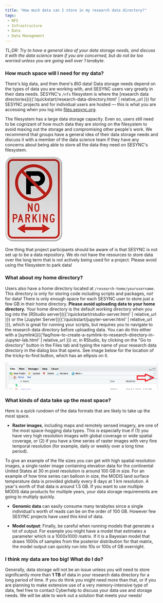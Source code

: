 ```yaml
---
title: "How much data can I store in my research data directory?"
tags:
 - NFS
 - Infrastructure
 - Data
 - Data Management
---
```



*TL;DR: Try to have a general idea of your data storage needs, and discuss it with the data science team if you are concerned, but do not be too worried unless you are going well over 1 terabyte.* 

### How much space will I need for my data?

There's big data, and then there's *BIG* data! Data storage needs depend on the types of data you are working with, and SESYNC users vary greatly in their data needs. SESYNC's `/nfs` filesystem is where the [research data directories]({{'/quickstart/research-data-directory.html' | relative_url }}) for SESYNC projects and for individual users are hosted &mdash; this is what you are accessing when you log into [files.sesync.org](https://files.sesync.org). 

The filesystem has a large data storage capacity. Even so, users still need to be cognizant of how much data they are storing on the filesystem to avoid maxing out the storage and compromising other people's work. We recommend that groups have a general idea of their data storage needs and discuss it with a member of the data science team if they have any concerns about being able to store all the data they need on SESYNC's filesystem.

![no parking](/assets/images/noparking.jpg)

One thing that project participants should be aware of is that SESYNC is not set up to be a data repository. We do not have the resources to store data over the long term that is not actively being used for a project. Please avoid using the filesystem to park data!  

### What about my home directory?

Users also have a home directory located at `/research-home/yourusername`. This directory is only for storing code including scripts and packages, *not* for data! There is only enough space for each SESYNC user to store just a few GB in their home directory. **Please avoid uploading data to your home directory.** Your home directory is the default working directory when you log into the [RStudio server]({{'/quickstart/rstudio-server.html' | relative_url }}) or the [Jupyter Server]({{'/quickstart/jupyter-server.html' | relative_url }}), which is great for running your scripts, but requires you to navigate to the research data directory before uploading data. You can do this either with a [symlink]({{'faq/how-to-create-a-symlink-to-research-directory-in-Jupyter-lab.html' | relative_url }}) or, in RStudio, by clicking on the "Go to directory" button in the Files tab and typing the name of your research data directory in the dialog box that opens. See image below for the location of the 
tricky-to-find button, which has an ellipsis on it.

![go to directory in RStudio](/assets/images/rstudio_files_tab.png) 

### What kinds of data take up the most space?

Here is a quick rundown of the data formats that are likely to take up the most space.

- **Raster images**, including maps and remotely sensed imagery, are one of the most space-hogging data types. This is especially true if (1) you have very high resolution images with global coverage or wide spatial coverage, or (2) if you have a time series of raster images with very fine temporal resolution (for example, daily or weekly over a long time period). 

To give an example of the file sizes you can get with high spatial resolution images, a single raster image containing elevation data for the continental United States at 30 m pixel resolution is around 100 GB in size. For an example of how time series can balloon in size, the MODIS land surface temperature data is provided globally every 8 days at 1 km resolution. A year's worth of that data is around 1.5 GB. If you want to use multiple MODIS data products for multiple years, your data storage requirements are going to multiply quickly.

- **Genomic data** can easily consume many terabytes since a single individual's worth of reads can be on the order of 100 GB. However few SESYNC projects have used this kind of data.

- **Model output**: Finally, be careful when running models that generate a lot of output. For example you might have a model that estimates a parameter which is a 1000x1000 matrix. If it is a Bayesian model that draws 1000s of samples from the posterior distribution for that matrix, the model output can quickly run into 10s or 100s of GB overnight.

### I think my data are too big! What do I do?

Generally, data storage will not be an issue unless you will need to store significantly more than **1 TB** of data in your research data directory for a long period of time. If you do think you might need more than that, or if you are planning to make extensive use of a very memory-intensive type of data, feel free to contact Cyberhelp to discuss your data use and storage needs. We will be able to work out a solution that meets your needs!